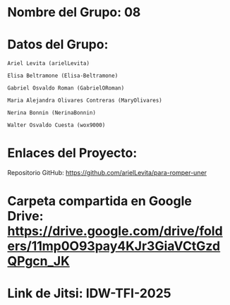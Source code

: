 # Nombre del Grupo: 08
# Datos del Grupo:
    Ariel Levita (arielLevita)

    Elisa Beltramone (Elisa-Beltramone)

    Gabriel Osvaldo Roman (GabrielORoman)

    Maria Alejandra Olivares Contreras (MaryOlivares)

    Nerina Bonnin (NerinaBonnin)

    Walter Osvaldo Cuesta (wox9000)

# Enlaces del Proyecto:
Repositorio GitHub: https://github.com/arielLevita/para-romper-uner 

# Carpeta compartida en Google Drive: https://drive.google.com/drive/folders/11mp0O93pay4KJr3GiaVCtGzdQPgcn_JK

# Link de Jitsi: IDW-TFI-2025